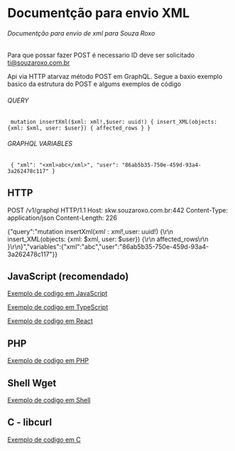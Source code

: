 # Documentção para envio XML

###### Documentção para envio de xml para Souza Roxo
###### 

Para que possar fazer POST é necessario ID deve ser solicitado ti@souzaroxo.com.br

Api via HTTP atarvaz método POST em GraphQL.
Segue a baxio exemplo basico da estrutura do POST e algums exemplos de código 

###### QUERY
`
mutation insertXml($xml: xml!,$user: uuid!) {
  insert_XML(objects: {xml: $xml, user: $user}) {
    affected_rows
  }
}`

###### GRAPHQL VARIABLES 
`
{
  "xml": "<xml>abc</xml>",
  "user": "86ab5b35-750e-459d-93a4-3a262478c117"
}`

## HTTP

POST /v1/graphql HTTP/1.1
Host: skw.souzaroxo.com.br:442
Content-Type: application/json
Content-Length: 226

{"query":"mutation insertXml($xml: xml!,$user: uuid!) {\r\n  insert_XML(objects: {xml: $xml, user: $user}) {\r\n    affected_rows\r\n  }\r\n}","variables":{"xml":"<xml>abc</xml>","user":"86ab5b35-750e-459d-93a4-3a262478c117"}}

## JavaScript (recomendado)

[Exemplo de codigo em JavaScript](https://github.com/Slender1808/xml-docs/blob/main/doc.js)

[Exemplo de codigo em TypeScript](https://github.com/Slender1808/xml-docs/blob/main/doc.ts)

[Exemplo de codigo em React](https://github.com/Slender1808/xml-docs/blob/main/doc.jsx)
  
## PHP

[Exemplo de codigo em PHP](https://github.com/Slender1808/xml-docs/blob/main/doc.php)

## Shell Wget

[Exemplo de codigo em Shell](https://github.com/Slender1808/xml-docs/blob/main/doc.sh)
   
## C - libcurl
 
 [Exemplo de codigo em C](https://github.com/Slender1808/xml-docs/blob/main/doc.cpp)
